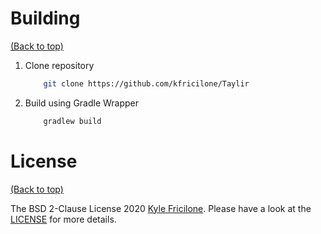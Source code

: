 # Building

[(Back to top)](#table-of-contents)

1.  Clone repository

    ```bash
        git clone https://github.com/kfricilone/Taylir
    ```

2.  Build using Gradle Wrapper

    ```bash
        gradlew build
    ```

# License

[(Back to top)](#table-of-contents)

The BSD 2-Clause License 2020 [Kyle Fricilone](https://github.com/kfricilone/). Please have a look at the [LICENSE](LICENSE) for more details.
